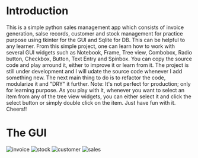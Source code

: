 # Introduction
This is a simple  python sales management app which consists of invoice generation, salse records, customer and stock management for practice purpose using tkinter for the GUI and Sqlite for DB.
This can be helpful to any learner. From this simple project, one can learn how to work with several GUI widgets such as Notebook, Frame, Tree view, Combobox, Radio button, Checkbox, Button, Text Entry and Spinbox. You can copy the source code and play arround it, either to improve it or learn from it.
The project is still under development and I will udate the source code whenever I add something new. The next main thing to do is to refactor the code, modularize it and "DRY" it further. Note: It's not perfect for production; only for learning purpose. As you play with it, whenever you want to select an item from any of the tree view widgets, you can either select it and click the select button or simply double click on the item.
Just have fun with it. Cheers!!

# The GUI

![invoice](https://user-images.githubusercontent.com/84599965/235351829-2f7a1c56-b82d-4856-97d9-0b819327d8d1.png)
![stock](https://user-images.githubusercontent.com/84599965/235351848-bcc94bbe-426d-4142-8cee-0044fe55112a.png)
![customer](https://user-images.githubusercontent.com/84599965/235351853-5183ebf6-9052-4c1b-b758-e380f68b4689.png)
![sales](https://user-images.githubusercontent.com/84599965/235351866-5293c8e7-3750-46f9-aac7-a8ea18d7eac0.png)
